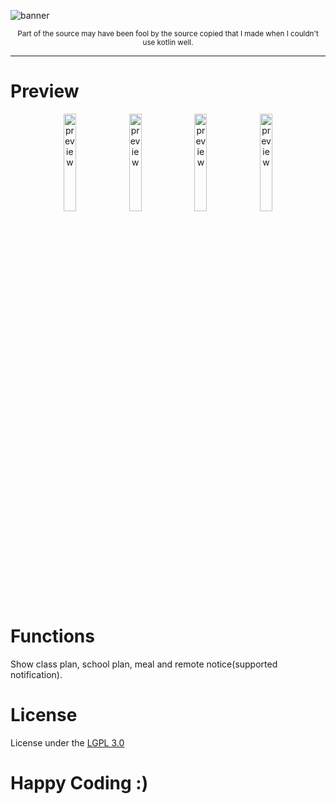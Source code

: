 ![banner](https://raw.githubusercontent.com/sungbin5304/SchoolApp/master/images/banner.png)

<p align="center">
  <small>Part of the source may have been fool by the source copied that I made when I couldn't use kotlin well.</small>
</p>

-----

# Preview
<p align="center">
  <img alt="preview" src="https://raw.githubusercontent.com/sungbin5304/SchoolApp/master/images/3.png" width="20%" />
  <img alt="preview" src="https://raw.githubusercontent.com/sungbin5304/SchoolApp/master/images/4.png" width="20%" />
  <img alt="preview" src="https://raw.githubusercontent.com/sungbin5304/SchoolApp/master/images/2.png" width="20%" />
  <img alt="preview" src="https://raw.githubusercontent.com/sungbin5304/SchoolApp/master/images/1.png" width="20%" />
</p>

# Functions
Show class plan, school plan, meal and remote notice(supported notification).

# License
License under the [LGPL 3.0](https://github.com/sungbin5304/SchoolApp/blob/master/LICENSE)

# Happy Coding :)
